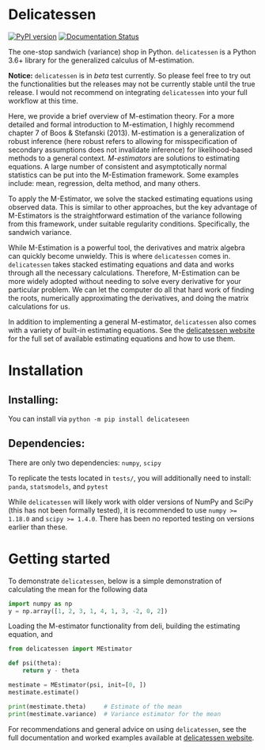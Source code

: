 # Delicatessen

[![PyPI version](https://badge.fury.io/py/delicatessen.svg)](https://badge.fury.io/py/delicatessen)
[![Documentation Status](https://readthedocs.org/projects/deli/badge/?version=latest)](https://deli.readthedocs.io/en/latest/?badge=latest)

The one-stop sandwich (variance) shop in Python. `delicatessen` is a Python 3.6+ library for the generalized calculus 
of M-estimation. 

**Notice:** `delicatessen` is in _beta_ test currently. So please feel free to try out the functionalities
but the releases may not be currently stable until the true release. I would not recommend on integrating
`delicatessen` into your full workflow at this time.

Here, we provide a brief overview of M-estimation theory. For a more detailed and formal introduction to M-estimation,
I highly recommend chapter 7 of Boos & Stefanski (2013). M-estimation is a generalization of robust inference (here
robust refers to allowing for misspecification of secondary assumptions does not invalidate inference) for
likelihood-based methods to a general context. *M-estimators* are solutions to estimating equations. A large number of 
consistent and asymptotically normal statistics can be put into the M-Estimation framework. Some examples include: 
mean, regression, delta method, and many others.

To apply the M-Estimator, we solve the stacked estimating equations using observed data. This is similar to other 
approaches, but the key advantage of M-Estimators is the straightforward estimation of the variance following from this 
framework, under suitable regularity conditions. Specifically, the sandwich variance.

While M-Estimation is a powerful tool, the derivatives and matrix algebra can quickly become unwieldy. This is where 
`delicatessen` comes in. `delicatessen` takes stacked estimating equations and data and works through all the necessary 
calculations. Therefore, M-Estimation can be more widely adopted without needing to solve every derivative for your 
particular problem. We can let the computer do all that hard work of finding the roots, numerically approximating 
the derivatives, and doing the matrix calculations for us.

In addition to implementing a general M-estimator, `delicatessen` also comes with a variety of built-in estimating 
equations. See the [delicatessen website](https://deli.readthedocs.io/en/latest/) for the full set of available
estimating equations and how to use them.

# Installation

## Installing:

You can install via `python -m pip install delicateseen`

## Dependencies:

There are only two dependencies: `numpy`, `scipy`

To replicate the tests located in `tests/`, you will additionally need to install: `panda`, `statsmodels`, and `pytest`

While `delicatessen` will likely work with older versions of NumPy and SciPy (this has not been formally tested),
it is recommended to use `numpy >= 1.18.0` and `scipy >= 1.4.0`. There has been no reported testing on versions
earlier than these.

# Getting started

To demonstrate `delicatessen`, below is a simple demonstration of calculating the mean for the following data

```python
import numpy as np
y = np.array([1, 2, 3, 1, 4, 1, 3, -2, 0, 2])
```

Loading the M-estimator functionality from deli, building the estimating equation, and 

```python
from delicatessen import MEstimator

def psi(theta):
    return y - theta

mestimate = MEstimator(psi, init=[0, ])
mestimate.estimate()

print(mestimate.theta)     # Estimate of the mean
print(mestimate.variance)  # Variance estimator for the mean
```

For recommendations and general advice on using `delicatessen`, see the full documentation and worked examples 
available at [delicatessen website](https://deli.readthedocs.io/en/latest/).
